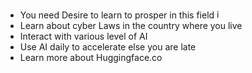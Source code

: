 - You need Desire to learn to prosper in this field <img width="15" height="15" alt="image" src="https://github.com/user-attachments/assets/13073f8a-2551-41cd-8deb-2a803392581c" />
- Learn about cyber Laws in the country where you live 
- Interact with various level of AI
- Use AI daily to accelerate else you are late
- Learn more about Huggingface.co
